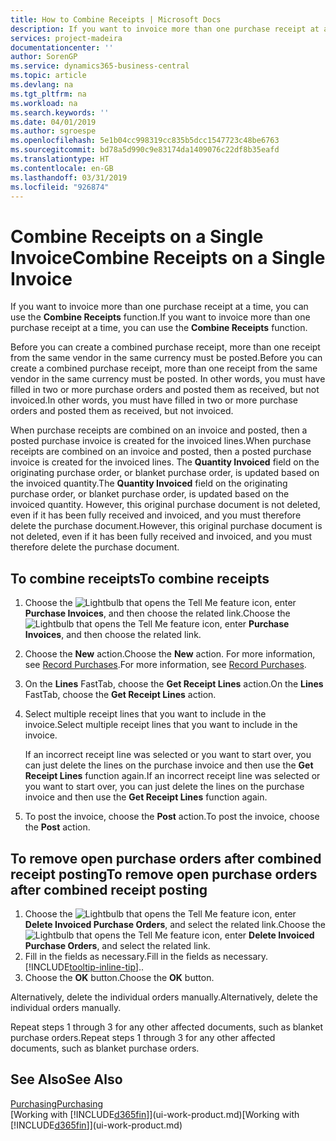 ```yaml
---
title: How to Combine Receipts | Microsoft Docs
description: If you want to invoice more than one purchase receipt at a time, you can use the Combine Receipts function.
services: project-madeira
documentationcenter: ''
author: SorenGP
ms.service: dynamics365-business-central
ms.topic: article
ms.devlang: na
ms.tgt_pltfrm: na
ms.workload: na
ms.search.keywords: ''
ms.date: 04/01/2019
ms.author: sgroespe
ms.openlocfilehash: 5e1b04cc998319cc835b5dcc1547723c48be6763
ms.sourcegitcommit: bd78a5d990c9e83174da1409076c22df8b35eafd
ms.translationtype: HT
ms.contentlocale: en-GB
ms.lasthandoff: 03/31/2019
ms.locfileid: "926874"
---
```

# <a name="combine-receipts-on-a-single-invoice"></a><span data-ttu-id="6b386-103">Combine Receipts on a Single Invoice</span><span class="sxs-lookup"><span data-stu-id="6b386-103">Combine Receipts on a Single Invoice</span></span>
<span data-ttu-id="6b386-104">If you want to invoice more than one purchase receipt at a time, you can use the **Combine Receipts** function.</span><span class="sxs-lookup"><span data-stu-id="6b386-104">If you want to invoice more than one purchase receipt at a time, you can use the **Combine Receipts** function.</span></span>  

<span data-ttu-id="6b386-105">Before you can create a combined purchase receipt, more than one receipt from the same vendor in the same currency must be posted.</span><span class="sxs-lookup"><span data-stu-id="6b386-105">Before you can create a combined purchase receipt, more than one receipt from the same vendor in the same currency must be posted.</span></span> <span data-ttu-id="6b386-106">In other words, you must have filled in two or more purchase orders and posted them as received, but not invoiced.</span><span class="sxs-lookup"><span data-stu-id="6b386-106">In other words, you must have filled in two or more purchase orders and posted them as received, but not invoiced.</span></span>  

<span data-ttu-id="6b386-107">When purchase receipts are combined on an invoice and posted, then a posted purchase invoice is created for the invoiced lines.</span><span class="sxs-lookup"><span data-stu-id="6b386-107">When purchase receipts are combined on an invoice and posted, then a posted purchase invoice is created for the invoiced lines.</span></span> <span data-ttu-id="6b386-108">The **Quantity Invoiced** field on the originating purchase order, or blanket purchase order, is updated based on the invoiced quantity.</span><span class="sxs-lookup"><span data-stu-id="6b386-108">The **Quantity Invoiced** field on the originating purchase order, or blanket purchase order, is updated based on the invoiced quantity.</span></span> <span data-ttu-id="6b386-109">However, this original purchase document is not deleted, even if it has been fully received and invoiced, and you must therefore delete the purchase document.</span><span class="sxs-lookup"><span data-stu-id="6b386-109">However, this original purchase document is not deleted, even if it has been fully received and invoiced, and you must therefore delete the purchase document.</span></span>  

## <a name="to-combine-receipts"></a><span data-ttu-id="6b386-110">To combine receipts</span><span class="sxs-lookup"><span data-stu-id="6b386-110">To combine receipts</span></span>  
1. <span data-ttu-id="6b386-111">Choose the ![Lightbulb that opens the Tell Me feature](media/ui-search/search_small.png "Tell me what you want to do") icon, enter **Purchase Invoices**, and then choose the related link.</span><span class="sxs-lookup"><span data-stu-id="6b386-111">Choose the ![Lightbulb that opens the Tell Me feature](media/ui-search/search_small.png "Tell me what you want to do") icon, enter **Purchase Invoices**, and then choose the related link.</span></span>  
2. <span data-ttu-id="6b386-112">Choose the **New** action.</span><span class="sxs-lookup"><span data-stu-id="6b386-112">Choose the **New** action.</span></span> <span data-ttu-id="6b386-113">For more information, see [Record Purchases](purchasing-how-record-purchases.md).</span><span class="sxs-lookup"><span data-stu-id="6b386-113">For more information, see [Record Purchases](purchasing-how-record-purchases.md).</span></span>  
3. <span data-ttu-id="6b386-114">On the **Lines** FastTab, choose the **Get Receipt Lines** action.</span><span class="sxs-lookup"><span data-stu-id="6b386-114">On the **Lines** FastTab, choose the **Get Receipt Lines** action.</span></span>  
4. <span data-ttu-id="6b386-115">Select multiple receipt lines that you want to include in the invoice.</span><span class="sxs-lookup"><span data-stu-id="6b386-115">Select multiple receipt lines that you want to include in the invoice.</span></span>  

    <span data-ttu-id="6b386-116">If an incorrect receipt line was selected or you want to start over, you can just delete the lines on the purchase invoice and then use the **Get Receipt Lines** function again.</span><span class="sxs-lookup"><span data-stu-id="6b386-116">If an incorrect receipt line was selected or you want to start over, you can just delete the lines on the purchase invoice and then use the **Get Receipt Lines** function again.</span></span>  
5. <span data-ttu-id="6b386-117">To post the invoice, choose the **Post** action.</span><span class="sxs-lookup"><span data-stu-id="6b386-117">To post the invoice, choose the **Post** action.</span></span>  

## <a name="to-remove-open-purchase-orders-after-combined-receipt-posting"></a><span data-ttu-id="6b386-118">To remove open purchase orders after combined receipt posting</span><span class="sxs-lookup"><span data-stu-id="6b386-118">To remove open purchase orders after combined receipt posting</span></span>  
1. <span data-ttu-id="6b386-119">Choose the ![Lightbulb that opens the Tell Me feature](media/ui-search/search_small.png "Tell me what you want to do") icon, enter **Delete Invoiced Purchase Orders**, and select the related link.</span><span class="sxs-lookup"><span data-stu-id="6b386-119">Choose the ![Lightbulb that opens the Tell Me feature](media/ui-search/search_small.png "Tell me what you want to do") icon, enter **Delete Invoiced Purchase Orders**, and select the related link.</span></span>  
2. <span data-ttu-id="6b386-120">Fill in the fields as necessary.</span><span class="sxs-lookup"><span data-stu-id="6b386-120">Fill in the fields as necessary.</span></span> [!INCLUDE[tooltip-inline-tip](includes/tooltip-inline-tip_md.md)]<span data-ttu-id="6b386-121">.</span><span class="sxs-lookup"><span data-stu-id="6b386-121">.</span></span>
3. <span data-ttu-id="6b386-122">Choose the **OK** button.</span><span class="sxs-lookup"><span data-stu-id="6b386-122">Choose the **OK** button.</span></span>  

<span data-ttu-id="6b386-123">Alternatively, delete the individual orders manually.</span><span class="sxs-lookup"><span data-stu-id="6b386-123">Alternatively, delete the individual orders manually.</span></span>

<span data-ttu-id="6b386-124">Repeat steps 1 through 3 for any other affected documents, such as blanket purchase orders.</span><span class="sxs-lookup"><span data-stu-id="6b386-124">Repeat steps 1 through 3 for any other affected documents, such as blanket purchase orders.</span></span>

## <a name="see-also"></a><span data-ttu-id="6b386-125">See Also</span><span class="sxs-lookup"><span data-stu-id="6b386-125">See Also</span></span>  
[<span data-ttu-id="6b386-126">Purchasing</span><span class="sxs-lookup"><span data-stu-id="6b386-126">Purchasing</span></span>](purchasing-manage-purchasing.md)  
<span data-ttu-id="6b386-127">[Working with [!INCLUDE[d365fin](includes/d365fin_md.md)]](ui-work-product.md)</span><span class="sxs-lookup"><span data-stu-id="6b386-127">[Working with [!INCLUDE[d365fin](includes/d365fin_md.md)]](ui-work-product.md)</span></span>
